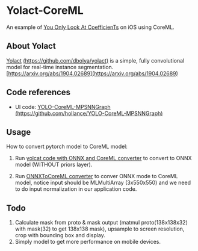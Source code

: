 # Yolact-CoreML

An example of [You Only Look At CoefficienTs](https://github.com/dbolya/yolact) on iOS using CoreML.


## About Yolact

[Yolact](https://github.com/dbolya/yolact) [(https://github.com/dbolya/yolact)](https://github.com/dbolya/yolact) is a simple, fully convolutional model for real-time instance segmentation. [https://arxiv.org/abs/1904.02689](https://arxiv.org/abs/1904.02689)

## Code references
- UI code: [YOLO-CoreML-MPSNNGraph](https://github.com/hollance/YOLO-CoreML-MPSNNGraph) [(https://github.com/hollance/YOLO-CoreML-MPSNNGraph)](https://github.com/hollance/YOLO-CoreML-MPSNNGraph)

## Usage

How to convert pytorch model to CoreML model:

1. Run [yolcat code with ONNX and CoreML converter](https://github.com/Ma-Dan/yolact/tree/coreml) to convert to ONNX model (WITHOUT priors layer).

2. Run [ONNXToCoreML converter](https://github.com/Ma-Dan/yolact/blob/coreml/onnx_to_coreml.py) to conver ONNX mode to CoreML model, notice input should be MLMultiArray (3x550x550) and we need to do input normalization in our application code.

## Todo

1. Calculate mask from proto & mask output (matmul proto(138x138x32) with mask(32) to get 138x138 mask), upsample to screen resolution, crop with bounding box and display.
2. Simply model to get more performance on mobile devices.
